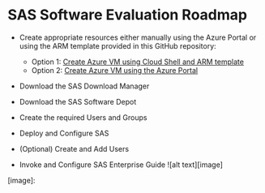 # SAS Software Evaluation Roadmap  

* Create appropriate resources either manually using the Azure Portal or using the ARM template provided in this GitHub repository:

  * Option 1: [Create Azure VM using Cloud Shell and ARM template](https://github.com/pschiltz/SASEval/blob/main/Create%20Azure%20VM%20using%20Cloud%20Shell.md) 
  * Option 2: [Create Azure VM using the Azure Portal](https://github.com/pschiltz/SASEval/blob/ac466172304335b3182e768613814b04c7d7ef57/Create%20VM%20using%20Azure%20Portal.md)

* Download the SAS Download Manager
* Download the SAS Software Depot
* Create the required Users and Groups
* Deploy and Configure SAS
* (Optional) Create and Add Users
* Invoke and Configure SAS Enterprise Guide
![alt text][image]

[image]: 
